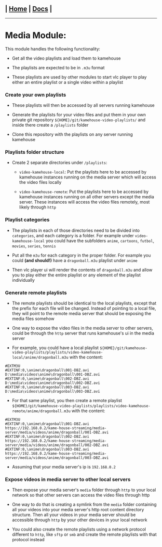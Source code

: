 | [Home](/README.md) | [Docs](/docs/README.md) |
---------------------------------------------------------------

*********************

# Media Module:

This module handles the following functionality:

- Get all the video playlists and load them to kamehouse

- The playlists are expected to be in `.m3u` format

- These playlists are used by other modules to start vlc player to play either an entire playlist or a single video within a playlist

### Create your own playlists

- These playlists will then be accessed by all servers running kamehouse

- Generate the playlists for your video files and put them in your own private git repository `${HOME}/git/kamehouse-video-playlists/` and inside there create a `/playlists` folder

- Clone this repository with the playlists on any server running kamehouse

### Playlists folder structure

- Create 2 separate directories under `/playlists`:

    - `video-kamehouse-local`: Put the playlists here to be accessed by kamehouse instances running on the media server which will access the video files locally

    - `video-kamehouse-remote`: Put the playlists here to be accessed by kamehouse instances running on all other servers except the media server. These instances will access the video files remotely, most likely through `http`

### Playlist categories

- The playlists in each of those directories need to be divided into `categories`, and each category is a folder. For example under `video-kamehouse-local` you could have the subfolders `anime`, `cartoons`, `futbol`, `movies`, `series`, `tennis`

- Put all the `m3u` for each category in the proper folder. For example you could **(and should!)** have a `dragonball.m3u` playlist under `anime`

- Then vlc player ui will render the contents of `dragonball.m3u` and allow you to play either the entire playlist or any element of the playlist individually

### Generate remote playlists

- The remote playlists should be identical to the local playlists, except that the prefix for each file will be changed. Instead of pointing to a local file, they will point to the remote media server that should be exposing the media files somehow

- One way to expose the video files in the media server to other servers, could be through the `http` server that runs kamehouse's ui in the media server

- For example, you could have a local playlist `${HOME}/git/kamehouse-video-playlists/playlists/video-kamehouse-local/anime/dragonball.m3u` with the content:

```
#EXTM3U
#EXTINF:0,\anime\dragonball\001-DBZ.avi
D:\media\videos\anime\dragonball\001-DBZ.avi
#EXTINF:0,\anime\dragonball\002-DBZ.avi
D:\media\videos\anime\dragonball\002-DBZ.avi
#EXTINF:0,\anime\dragonball\003-DBZ.avi
D:\media\videos\anime\dragonball\003-DBZ.avi
```

- For that same playlist, you then create a remote playlist  `${HOME}/git/kamehouse-video-playlists/playlists/video-kamehouse-remote/anime/dragonball.m3u` with the content:

```
#EXTM3U
#EXTINF:0,\anime\dragonball\001-DBZ.avi
https://192.168.0.2/kame-house-streaming/media-server/media/videos/anime/dragonball/001-DBZ.avi
#EXTINF:0,\anime\dragonball\002-DBZ.avi
https://192.168.0.2/kame-house-streaming/media-server/media/videos/anime/dragonball/002-DBZ.avi
#EXTINF:0,\anime\dragonball\003-DBZ.avi
https://192.168.0.2/kame-house-streaming/media-server/media/videos/anime/dragonball/003-DBZ.avi
```

- Assuming that your media server's ip is `192.168.0.2`

### Expose videos in media server to other local servers

- Then expose your media server's `media` folder through `http` to your local network so that other servers can access the video files through http

- One way to do that is creating a symlink from the `media` folder containing all your videos into your media server's http root content directory structure. Then all your videos in your media server should be accessible through `http` by your other devices in your local network

- You could also create the remote playlists using a network protocol different to `http`, like `sftp` or `smb` and create the remote playlists with that protocol instead
